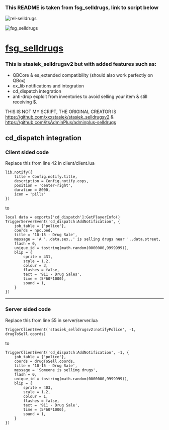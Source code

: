 ### This README is taken from fsg_selldrugs, link to script below
![rel-selldrugs]()


![fsg_selldrugs](https://github.com/fsgdev/fsg_selldrugs/assets/101289888/68cfb6b3-72f7-46de-85e1-b744e268e7a0)
# [fsg_selldrugs](https://github.com/fsgdev/fsg_selldrugs)
### This is stasiek_selldrugsv2 but with added features such as:
- QBCore & es_extended compatibility (should also work perfectly on QBox)
- ox_lib notifications and integration
- cd_dispatch integration
- anti-drop exploit from inventories to avoid selling your item & still receiving $.

THIS IS NOT MY SCRIPT, THE ORIGINAL CREATOR IS https://github.com/xxxstasiek/stasiek_selldrugsv2 & https://github.com/itsAdminPlus/adminplus-selldrugs

## cd_dispatch integration

### Client sided code

Replace this from line 42 in client/client.lua
```
lib.notify({
	title = Config.notify.title,
	description = Config.notify.cops,
	position = 'center-right',
	duration = 8000,
	icon = 'pills'
})
```
to
```
local data = exports['cd_dispatch']:GetPlayerInfo()
TriggerServerEvent('cd_dispatch:AddNotification', {
    job_table = {'police'}, 
    coords = npc.ped,
    title = '10-15 - Drug Sale',
    message = 'A '..data.sex..' is selling drugs near '..data.street, 
    flash = 0,
    unique_id = tostring(math.random(0000000,9999999)),
    blip = {
        sprite = 431, 
        scale = 1.2, 
        colour = 3,
        flashes = false, 
        text = '911 - Drug Sales',
        time = (5*60*1000),
        sound = 1,
    }
})
```

-----------------------------------------

### Server sided code

Replace this from line 55 in server/server.lua
```
TriggerClientEvent('stasiek_selldrugsv2:notifyPolice', -1, drugToSell.coords)
```
to
```
TriggerClientEvent('cd_dispatch:AddNotification', -1, {
    job_table = {'police'},
    coords = drugToSell.coords,
    title = '10-15 - Drug Sale',
    message = 'Someone is selling drugs',
    flash = 0,
    unique_id = tostring(math.random(0000000,9999999)),
    blip = {
        sprite = 403,
        scale = 1.2,
        colour = 1,
        flashes = false,
        text = '911 - Drug Sale',
        time = (5*60*1000),
        sound = 1,
    }
})
```
